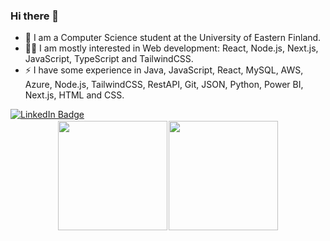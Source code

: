 ###     Hi there 👋

<!--
**Si1ex/Si1ex** is a ✨ _special_ ✨ repository because its `README.md` (this file) appears on your GitHub profile.

Here are some ideas to get you started:

- 🔭 I’m currently working on ...
- 🌱 I’m currently learning ...
- 👯 I’m looking to collaborate on ...
- 🤔 I’m looking for help with ...
- 💬 Ask me about ...
- 📫 How to reach me: ...
- 😄 Pronouns: ...
 Fun fact: ...
-->
- 📙 I am a Computer Science student at the University of Eastern Finland.
- 👨‍💻 I am mostly interested in Web development: React, Node.js, Next.js, JavaScript, TypeScript and TailwindCSS.
- ⚡ I have some experience in Java, JavaScript, React, MySQL, AWS, Azure, Node.js, TailwindCSS, RestAPI, Git, JSON, Python, Power BI, Next.js, HTML and CSS.

<div id="linkedin">
  <a href="https://www.linkedin.com/in/danielkurhinen/">
    <img src="https://img.shields.io/badge/LinkedIn-blue?style=flat&logo=linkedin&logoColor=white" alt="LinkedIn Badge"/>
  </a>
</div>
<div>
 <a href="https://github.com/antonkomarev/github-profile-views-counter">
   <img src="https://komarev.com/ghpvc/?username=Si1ex" alt=""/>
 </a>
</div>
<div>
 <p align="center" style="font-size: 10%;">
  <a href="https://github.com/anuraghazra/github-readme-stats"><img src="https://github-readme-stats.vercel.app/api?username=Si1ex&theme=darcula&show_icons=true" style="height: 175px;"/></a>
  &nbsp;&nbsp;&nbsp;&nbsp;&nbsp;
  <a href="https://github-readme-stats.vercel.app"><strong><img src="https://github-readme-stats.vercel.app/api/top-langs/?username=Si1ex&theme=darcula&layout=compact" style="height: 175px;"/></strong></a>
</p>
</div>
